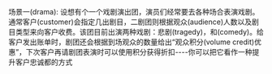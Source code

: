 
场景一(drama):
    设想有个一个戏剧演出团，演员们经常要去各种场合表演戏剧。通常客户(customer)会指定几出剧目，二剧团则根据观众(audience)人数以及剧目类型来向客户收费。该团目前出演两种戏剧：悲剧(tragedy)，和(comedy)。给客户发出账单时，剧团还会根据到场观众的数量给出“观众积分(volume credit)优惠”，下次客户再请剧团表演时可以使用积分获得折扣----你可以把它看作一种提升客户忠诚都的方式
